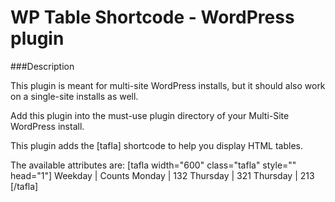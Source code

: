 WP Table Shortcode - WordPress plugin
=================

###Description

This plugin is meant for multi-site WordPress installs, but it should also work on a single-site installs as well.

Add this plugin into the must-use plugin directory of your Multi-Site WordPress install.

This plugin adds the [tafla] shortcode to help you display HTML tables.

The available attributes are:
    [tafla width="600"  class="tafla" style="" head="1"]
      Weekday  | Counts
      Monday   | 132
      Thursday | 321
      Thursday | 213 
   [/tafla]
